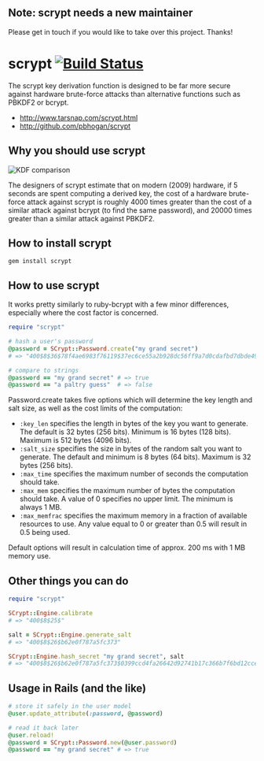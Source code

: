 ## Note: scrypt needs a new maintainer

Please get in touch if you would like to take over this project. Thanks!

scrypt [![Build Status](https://secure.travis-ci.org/pbhogan/scrypt.png)](http://travis-ci.org/pbhogan/scrypt)
======

The scrypt key derivation function is designed to be far more secure against hardware brute-force attacks than alternative functions such as PBKDF2 or bcrypt.

* http://www.tarsnap.com/scrypt.html
* http://github.com/pbhogan/scrypt

## Why you should use scrypt

![KDF comparison](https://github.com/tarcieri/scrypt/raw/modern-readme/kdf-comparison.png)

The designers of scrypt estimate that on modern (2009) hardware, if 5 seconds are spent computing a derived key, the cost of a hardware brute-force attack against scrypt is roughly 4000 times greater than the cost of a similar attack against bcrypt (to find the same password), and 20000 times greater than a similar attack against PBKDF2.

## How to install scrypt

```
gem install scrypt
```

## How to use scrypt

It works pretty similarly to ruby-bcrypt with a few minor differences, especially where the cost factor is concerned.

```ruby
require "scrypt"

# hash a user's password
@password = SCrypt::Password.create("my grand secret")
# => "400$8$36$78f4ae6983f76119$37ec6ce55a2b928dc56ff9a7d0cdafbd7dbde49d9282c38a40b1434e88f24cf5"

# compare to strings
@password == "my grand secret" # => true
@password == "a paltry guess"  # => false
```

Password.create takes five options which will determine the key length and salt size, as well as the cost limits of the computation:

* `:key_len` specifies the length in bytes of the key you want to generate. The default is 32 bytes (256 bits). Minimum is 16 bytes (128 bits). Maximum is 512 bytes (4096 bits).
* `:salt_size` specifies the size in bytes of the random salt you want to generate. The default and minimum is 8 bytes (64 bits). Maximum is 32 bytes (256 bits).
* `:max_time` specifies the maximum number of seconds the computation should take.
* `:max_mem` specifies the maximum number of bytes the computation should take. A value of 0 specifies no upper limit. The minimum is always 1 MB.
* `:max_memfrac` specifies the maximum memory in a fraction of available resources to use. Any value equal to 0 or greater than 0.5 will result in 0.5 being used.

Default options will result in calculation time of approx. 200 ms with 1 MB memory use.

## Other things you can do

```ruby
require "scrypt"

SCrypt::Engine.calibrate
# => "400$8$25$"

salt = SCrypt::Engine.generate_salt
# => "400$8$26$b62e0f787a5fc373"

SCrypt::Engine.hash_secret "my grand secret", salt
# => "400$8$26$b62e0f787a5fc373$0399ccd4fa26642d92741b17c366b7f6bd12ccea5214987af445d2bed97bc6a2"
```

## Usage in Rails (and the like)

```ruby
# store it safely in the user model
@user.update_attribute(:password, @password)

# read it back later
@user.reload!
@password = SCrypt::Password.new(@user.password)
@password == "my grand secret" # => true
```